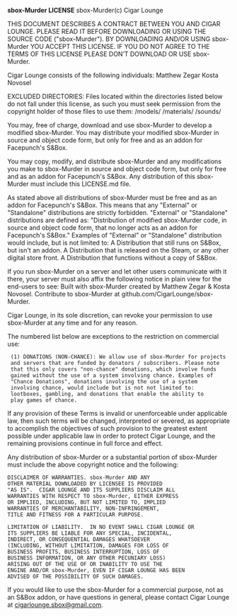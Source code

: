 **sbox-Murder LICENSE**
sbox-Murder(c) Cigar Lounge

THIS DOCUMENT DESCRIBES A CONTRACT BETWEEN YOU AND CIGAR LOUNGE. 
PLEASE READ IT BEFORE DOWNLOADING OR USING THE SOURCE CODE ("sbox-Murder"). 
BY DOWNLOADING AND/OR USING sbox-Murder YOU ACCEPT THIS LICENSE. 
IF YOU DO NOT AGREE TO THE TERMS OF THIS LICENSE PLEASE DON’T DOWNLOAD OR USE sbox-Murder.

Cigar Lounge consists of the following individuals:
	Matthew Zegar
	Kosta Novosel
	
EXCLUDED DIRECTORIES: Files located within the directories listed 
	below do not fall under this license, as such you must seek 
	permission from the copyright holder of those files to use 
	them:
		/models/
		/materials/
		/sounds/

You may, free of charge, download and use sbox-Murder to develop a
	modified sbox-Murder. You may distribute your modified sbox-Murder in 
	source and object code form, but only for free and as an addon for Facepunch's S&Box.

You may copy, modify, and distribute sbox-Murder and any 
	modifications you make to sbox-Murder in source and object code
	form, but only for free and as an addon for Facepunch's S&Box.
	Any distribution of this sbox-Murder must include this LICENSE.md file.

As stated above all distributions of sbox-Murder must be free and as an addon for Facepunch's S&Box.
	This means that any "External" or "Standalone" distributions are strictly forbidden.
	"External" or "Standalone" distributions are defined as: 
		"Distribution of modified sbox-Murder code, in source and object code form,
		that no longer acts as an addon for Facepunch's S&Box."
	Examples of "External" or "Standalone" distribution would include, but is not limited to: 
		A Distribution that still runs on S&Box, but isn't an addon.
		A Distribution that is released on the Steam, or any other digital store front.
		A Distribution that functions without a copy of S&Box.

If you run sbox-Murder on a server and let other users communicate with 
	it there, your server must also affix the following notice in 
	plain view for the end-users to see: 
    Built with sbox-Murder created by Matthew Zegar & Kosta Novosel. 
    Contribute to sbox-Murder at github.com/CigarLounge/sbox-Murder.

Cigar Lounge, in its sole discretion, can revoke your permission 
  to use sbox-Murder at any time and for any reason.

The numbered list below are exceptions to the restriction on 
  commercial use:

     (1) DONATIONS (NON-CHANCE): We allow use of sbox-Murder for projects
     and servers that are funded by donators / subscribers. Please note 
     that this only covers "non-chance" donations, which involve funds 
     gained without the use of a system involving chance. Examples of 
     "Chance Donations", donations involving the use of a system 
     involving chance, would include but is not not limited to: 
     lootboxes, gambling, and donations that enable the ability to 
     play games of chance.
 
If any provision of these Terms is invalid or unenforceable under applicable 
law, then such terms will be changed, interpreted or severed, as appropriate 
to accomplish the objectives of such provision to the greatest extent 
possible under applicable law in order to protect Cigar Lounge, and the 
remaining provisions continue in full force and effect.

Any distribution of sbox-Murder or a substantial portion of sbox-Murder must include the above 
	copyright notice and the following: 

    DISCLAIMER OF WARRANTIES. sbox-Murder AND ANY 
    OTHER MATERIAL DOWNLOADED BY LICENSEE IS PROVIDED 
    "AS IS".  CIGAR LOUNGE AND ITS SUPPLIERS DISCLAIM ALL 
    WARRANTIES WITH RESPECT TO sbox-Murder, EITHER EXPRESS 
    OR IMPLIED, INCLUDING, BUT NOT LIMITED TO, IMPLIED 
    WARRANTIES OF MERCHANTABILITY, NON-INFRINGEMENT, 
    TITLE AND FITNESS FOR A PARTICULAR PURPOSE.  

    LIMITATION OF LIABILITY.  IN NO EVENT SHALL CIGAR LOUNGE OR 
    ITS SUPPLIERS BE LIABLE FOR ANY SPECIAL, INCIDENTAL, 
    INDIRECT, OR CONSEQUENTIAL DAMAGES WHATSOEVER 
    (INCLUDING, WITHOUT LIMITATION, DAMAGES FOR LOSS OF 
    BUSINESS PROFITS, BUSINESS INTERRUPTION, LOSS OF 
    BUSINESS INFORMATION, OR ANY OTHER PECUNIARY LOSS) 
    ARISING OUT OF THE USE OF OR INABILITY TO USE THE 
    ENGINE AND/OR sbox-Murder, EVEN IF CIGAR LOUNGE HAS BEEN 
    ADVISED OF THE POSSIBILITY OF SUCH DAMAGES.  
 
       
If you would like to use the sbox-Murder for a commercial purpose, not as an S&Box addon, or have questions in general, please contact Cigar Lounge at 
cigarlounge.sbox@gmail.com.

